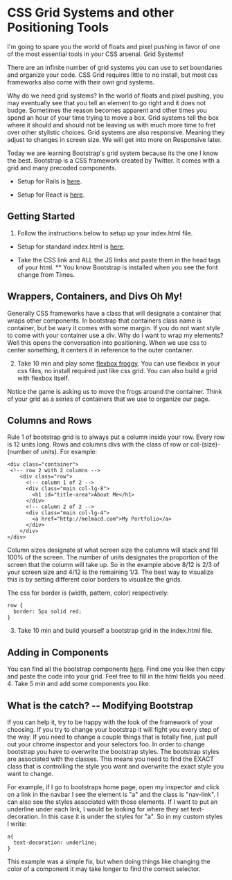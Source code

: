 # CSS Grid Systems and other Positioning Tools
I'm going to spare you the world of floats and pixel pushing in favor of one of the most essential tools in your CSS arsenal. Grid Systems!

There are an infinite number of grid systems you can use to set boundaries and organize your code.
CSS Grid requires little to no install, but most css frameworks also come with their own grid systems.

Why do we need grid systems?
In the world of floats and pixel pushing, you may eventually see that you tell an element to go right and it does not budge. Sometimes the reason becomes apparent and other times you spend an hour of your time trying to move a box. Grid systems tell the box where it should and should not be leaving us with much more time to fret over other stylistic choices. Grid systems are also responsive. Meaning they adjust to changes in screen size. We will get into more on Responsive later.

Today we are learning Bootstrap's grid system because its the one I know the best. Bootstrap is a CSS framework created by Twitter. It comes with a grid and many precoded components.

* Setup for Rails is [here](https://github.com/twbs/bootstrap-rubygem).

* Setup for React is [here](https://react-bootstrap.github.io/getting-started/introduction).

## Getting Started
1. Follow the instructions below to setup up your index.html file.
* Setup for standard index.html is [here](https://getbootstrap.com/docs/4.3/getting-started/introduction/).
- Take the CSS link and ALL the JS links and paste them in the head tags of your html.
** You know Bootstrap is installed when you see the font change from Times.

## Wrappers, Containers, and Divs Oh My!
Generally CSS frameworks have a class that will designate a container that wraps other components. In bootstrap that containers class name is container, but be wary it comes with some margin. If you do not want style to come with your container use a div.
Why do I want to wrap my elements?
Well this opens the conversation into positioning. When we use css to center something, it centers it in reference to the outer container.

2. Take 10 min and play some [flexbox froggy](https://flexboxfroggy.com/). You can use flexbox in your css files, no install required just like css grid. You can also build a grid with flexbox itself.

Notice the game is asking us to move the frogs around the container. Think of your grid as a series of containers that we use to organize our page.

## Columns and Rows
Rule 1 of bootstrap grid is to always put a column inside your row. Every row is 12 units long. Rows and columns divs with the class of row or col-(size)-(number of units). For example:
```
<div class="container">
 <!-- row 2 with 2 columns -->
    <div class="row">
      <!-- column 1 of 2 -->
      <div class="main col-lg-8">
        <h1 id="title-area">About Me</h1>                       
      </div>
      <!-- column 2 of 2 -->
      <div class="main col-lg-4">
        <a href="http://melmacd.com">My Portfolio</a>
      </div>
    </div>
</div>
```  
Column sizes designate at what screen size the columns will stack and fill 100% of the screen.  The number of units designates the proportion of the screen that the column will take up. So in the example above 8/12 is 2/3 of your screen size and 4/12 is the remaining 1/3.
The best way to visualize this is by setting different color borders to visualize the grids.

The css for border is (width, pattern, color) respectively:
```
row {
  border: 5px solid red;
}
```
3. Take 10 min and build yourself a bootstrap grid in the index.html file.

## Adding in Components
You can find all the bootstrap components [here](https://getbootstrap.com/docs/4.3/components/alerts/).
Find one you like then copy and paste the code into your grid. Feel free to fill in the html fields you need.
4. Take 5 min and add some components you like.

## What is the catch? -- Modifying Bootstrap
If you can help it, try to be happy with the look of the framework of your choosing. If you try to change your bootstrap it will fight you every step of the way. If you need to change a couple things that is totally fine, just pull out your chrome inspector and your selectors foo. In order to change bootstrap you have to overwrite the bootstrap styles. The bootstrap styles are associated with the classes. This means you need to find the EXACT class that is controlling the style you want and overwrite the exact style you want to change.

For example, if I go to bootstraps home page, open my inspector and click on a link in the navbar I see the element is "a" and the class is "nav-link". I can also see the styles associated with those elements. If I want to put an underline under each link, I would be looking for where they set text-decoration. In this case it is under the styles for "a". So in my custom styles I write:
```
a{
  text-decoration: underline;
}
```

This example was a simple fix, but when doing things like changing the color of a component it may take longer to find the correct selector.
